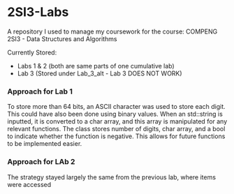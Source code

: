 # 2SI3-Labs

A repository I used to manage my coursework for the course: COMPENG 2SI3 - Data Structures and Algorithms

Currently Stored: 
 - Labs 1 & 2 (both are same parts of one cumulative lab)
 - Lab 3 (Stored under Lab_3_alt - Lab 3 DOES NOT WORK)


### Approach for Lab 1

To store more than 64 bits, an ASCII character was used to store each digit. This could have also been done using binary values. 
When an std::string is inputted, it is converted to a char array, and this array is manipulated for any relevant functions. 
The class stores number of digits, char array, and a bool to indicate whether the function is negative. 
This allows for future functions to be implemented easier. 

### Approach for LAb 2

The strategy stayed largely the same from the previous lab, where items were accessed